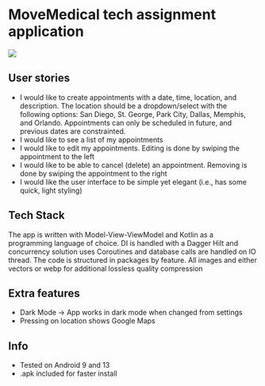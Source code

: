 # MoveMedical tech assignment application #
 ![](movemedical.gif) 

## User stories ##

- I would like to create appointments with a date, time, location, and description. The location should be a dropdown/select with the following options: San Diego, St. George, Park City, Dallas, Memphis, and Orlando. Appointments can only be scheduled in future, and previous dates are constrainted.
- I would like to see a list of my appointments
- I would like to edit my appointments. Editing is done by swiping the appointment to the left
- I would like to be able to cancel (delete) an appointment. Removing is done by swiping the appointment to the right
- I would like the user interface to be simple yet elegant (i.e., has some quick, light styling)


## Tech Stack ##

The app is written with Model-View-ViewModel and Kotlin as a programming language of choice. DI is handled with a Dagger Hilt and concurrency solution uses Coroutines and database calls are handled on IO thread.
The code is structured in packages by feature.
All images and either vectors or webp for additional lossless quality compression

## Extra features ##
* Dark Mode -> App works in dark mode when changed from settings
* Pressing on location shows Google Maps

## Info ##
* Tested on Android 9 and 13
* .apk included for faster install
